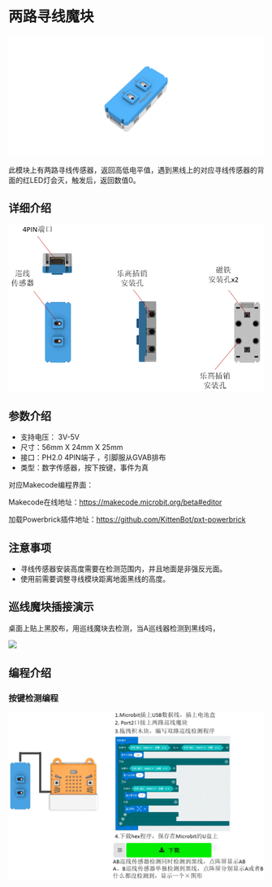 # 两路寻线魔块

![](./images/07_03.png)

此模块上有两路寻线传感器，返回高低电平值，遇到黑线上的对应寻线传感器的背面的红LED灯会灭，触发后，返回数值0。

## 详细介绍

![](./images/07_01.png)

## 参数介绍

- 支持电压： 3V-5V
- 尺寸：56mm X 24mm X 25mm
- 接口：PH2.0 4PIN端子 ，引脚服从GVAB排布
- 类型：数字传感器，按下按键，事件为真

对应Makecode编程界面：

Makecode在线地址：https://makecode.microbit.org/beta#editor

加载Powerbrick插件地址：https://github.com/KittenBot/pxt-powerbrick

## 注意事项

- 寻线传感器安装高度需要在检测范围内，并且地面是非强反光面。
- 使用前需要调整寻线模块距离地面黑线的高度。

## 巡线魔块插接演示

桌面上贴上黑胶布，用巡线魔块去检测，当A巡线器检测到黑线吗，

![](./images/IMG_2570.GIF)

## 编程介绍

### 按键检测编程

![](./images/07_02.png)